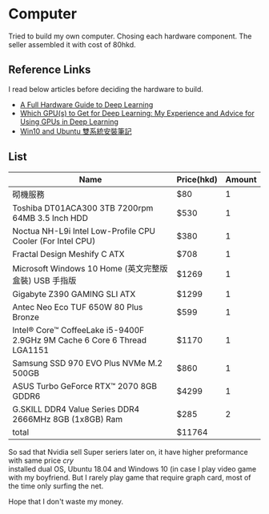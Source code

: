 # Computer
Tried to build my own computer. Chosing each hardware component. The seller assembled it with cost of 80hkd.  
## Reference Links
I read below articles before deciding the hardware to build.  
* [A Full Hardware Guide to Deep Learning](https://timdettmers.com/2018/12/16/deep-learning-hardware-guide/)  
* [Which GPU(s) to Get for Deep Learning: My Experience and Advice for Using GPUs in Deep Learning](https://timdettmers.com/2019/04/03/which-gpu-for-deep-learning/)  
* [Win10 and Ubuntu 雙系統安裝筆記](https://medium.com/caesars-study-review-on-web-development/win10-and-ubuntu-%E9%9B%99%E7%B3%BB%E7%B5%B1%E5%AE%89%E8%A3%9D%E7%AD%86%E8%A8%98-bc824bef7fb4)
## List

|Name|Price(hkd)|Amount|
|---|---|---|
|砌機服務|$80|1|
|Toshiba DT01ACA300 3TB 7200rpm 64MB 3.5 Inch HDD|$530|1|
|Noctua NH-L9i Intel Low-Profile CPU Cooler (For Intel CPU)|$380|1|
|Fractal Design Meshify C ATX|$708|1|
|Microsoft Windows 10 Home (英文完整版盒裝) USB 手指版|$1269|1|
|Gigabyte Z390 GAMING SLI ATX|$1299|1|
|Antec Neo Eco TUF 650W 80 Plus Bronze|$599|1|
|Intel® Core™ CoffeeLake i5-9400F 2.9GHz 9M Cache 6 Core 6 Thread LGA1151|$1170|1|
|Samsung SSD 970 EVO Plus NVMe M.2 500GB|$860|1|
|ASUS Turbo GeForce RTX™ 2070 8GB GDDR6|$4299|1|
|G.SKILL DDR4 Value Series DDR4 2666MHz 8GB (1x8GB) Ram|$285|2|
|total|$11764||

So sad that Nvidia sell Super seriers later on, it have higher preformance with same price *cry*   
installed dual OS, Ubuntu 18.04 and Windows 10 (in case I play video game with my boyfriend. But I rarely play game that require graph card, most of the time only surfing the net.

Hope that I don't waste my money.

